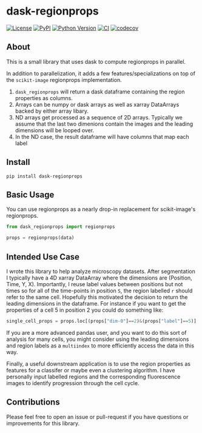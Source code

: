 # dask-regionprops

[![License](https://img.shields.io/pypi/l/dask-regionprops.svg?color=green)](https://github.com/jrussell25/dask-regionprops/raw/main/LICENSE)
[![PyPI](https://img.shields.io/pypi/v/dask-regionprops.svg?color=green)](https://pypi.org/project/dask-regionprops)
[![Python Version](https://img.shields.io/pypi/pyversions/dask-regionprops.svg?color=green)](https://python.org)
[![CI](https://github.com/jrussell25/dask-regionprops/actions/workflows/ci.yml/badge.svg)](https://github.com/jrussell25/dask-regionprops/actions)
[![codecov](https://codecov.io/gh/jrussell25/dask-regionprops/branch/master/graph/badge.svg)](https://codecov.io/gh/jrussell25/dask-regionprops)

## About

This is a small library that uses dask to compute regionprops in parallel.

In addition to parallelization, it adds a few features/specializations on top of
the `scikit-image` regionprops implementation.

1. `dask_regionprops` will return a dask dataframe containing the region properties as columns.
1. Arrays can be numpy or dask arrays as well as xarray DataArrays backed by either array libary.
1. ND arrays get processed as a sequence of 2D arrays. Typically we assume that the last two
   dimenions contain the images and the leading dimensions will be looped over.
1. In the ND case, the result dataframe will have columns that map each label

## Install

```
pip install dask-regionprops
```

## Basic Usage
You can use regionprops as a nearly drop-in replacement for scikit-image's regionprops. 

```python
from dask_regionprops import regionprops

props = regionprops(data)
```

## Intended Use Case

I wrote this library to help analyze microscopy datasets. After segmentation I typically have a 4D xarray DataArray
where the dimensions are (Position, Time, Y, X). Importantly, I reuse label values between positions but not times
so for all of the time-points in position `S`, the region labelled `r` should refer to the same cell. Hopefully this
motivated the decision to return the leading dimensions in the dataframe. For instance if you want to get the properties
of a cell 5 in position 2 you could do something like:

```python
single_cell_props = props.loc[(props["dim-0"]==2)&(props["label"]==5)]
```

If you are a more advanced pandas user, and you want to do this sort of analysis for many cells,
you might consider using the leading dimensions and region labels as a `multiindex` to more efficiently
access the data in this way.

Finally, a useful downstream application is to use the region properties as features for a classifer
or maybe even a clustering algorithm. I have personally input labelled regions and the corresponding 
fluorescence images to identify progression through the cell cycle.

## Contributions

Please feel free to open an issue or pull-request if you have questions or improvements for this library.

